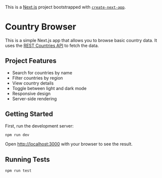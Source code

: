 This is a [Next.js](https://nextjs.org/) project bootstrapped with [`create-next-app`](https://github.com/vercel/next.js/tree/canary/packages/create-next-app).

# Country Browser
This is a simple Next.js app that allows you to browse basic country data. It uses the [REST Countries API](https://restcountries.eu/) to fetch the data.

## Project Features
- Search for countries by name
- Filter countries by region
- View country details
- Toggle between light and dark mode
- Responsive design
- Server-side rendering


## Getting Started

First, run the development server:

```bash
npm run dev
```

Open [http://localhost:3000](http://localhost:3000) with your browser to see the result.

## Running Tests

```bash
npm run test
```